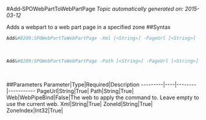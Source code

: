 #Add&#8209;SPOWebPartToWebPartPage
*Topic automatically generated on: 2015-03-12*

Adds a webpart to a web part page in a specified zone
##Syntax
```powershell
Add&#8209;SPOWebPartToWebPartPage -Xml [<String>] -PageUrl [<String>] -ZoneId [<String>] -ZoneIndex [<Int32>] [-Web [<WebPipeBind>]]
```
&nbsp;

```powershell
Add&#8209;SPOWebPartToWebPartPage -Path [<String>] -PageUrl [<String>] -ZoneId [<String>] -ZoneIndex [<Int32>] [-Web [<WebPipeBind>]]
```
&nbsp;

##Parameters
Parameter|Type|Required|Description
---------|----|--------|-----------
PageUrl|String|True|
Path|String|True|
Web|WebPipeBind|False|The web to apply the command to. Leave empty to use the current web.
Xml|String|True|
ZoneId|String|True|
ZoneIndex|Int32|True|
